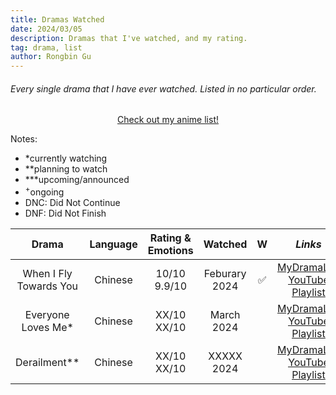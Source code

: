 ```yaml
---
title: Dramas Watched
date: 2024/03/05
description: Dramas that I've watched, and my rating.
tag: drama, list
author: Rongbin Gu
---
```


###### Every single drama that I have ever watched. Listed in no particular order.

<div align="center">

[<u>Check out my anime list!</u>](anime.md)

</div>

Notes:

- *currently watching
- **planning to watch
- ***upcoming/announced
- <sup>+</sup>ongoing
- DNC: Did Not Continue
- DNF: Did Not Finish

| **Drama**                     | **Language** | **Rating & Emotions**| **Watched**   | **W**  | *Links*  |
|:-----------------------------:|:------------:|:------------------:  |:------------: |:------:|:--------:|
| When I Fly Towards You       	|  Chinese    |  10/10 <br> 9.9/10    | Feburary 2024 |  ✅   | [<u>MyDramaList</u>](https://mydramalist.com/62295-luo-yao-knew-what-he-meant)<br>[<u>YouTube Playlist</u>](https://www.youtube.com/playlist?list=PLATwx1z00Hseg8NeF0lV4Xa7vFfTyyFUe)    |
| Everyone Loves Me*            |   Chinese   |   XX/10 <br> XX/10        |  March 2024	  |       	| [<u>MyDramaList</u>](https://mydramalist.com/744619-bie-dui-wo-dong-xin)<br>[<u>YouTube Playlist</u>]()|
| Derailment**               	|   Chinese   |  XX/10 <br> XX/10	      |  XXXXX 2024   |       	| [<u>MyDramaList</u>](https://mydramalist.com/737525-derailment)<br>[<u>YouTube Playlist</u>]()|

<!--
|                	|      |  /10 <br> /10	      |    	          |       	| [<u>MyDramaList</u>]()<br>[<u>YouTube Playlist</u>]()|
-->
